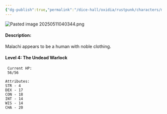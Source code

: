 ```yaml
---
{"dg-publish":true,"permalink":"/dice-hall/oxidia/rustpunk/characters/malachi-graves/"}
---
```



![Pasted image 20250511040344.png](/img/user/Dice%20Hall/Assets/Pasted%20image%2020250511040344.png)

#### Description:
Malachi appears to be a human with noble clothing.
#### Level 4: The Undead Warlock

	 Current HP:
	 56/56

	Attributes:
	STR - 4
    DEX - 17
	CON - 18
	INT - 14
	WIS - 14
	CHA - 20



